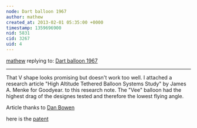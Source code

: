 ```yaml
---
node: Dart balloon 1967
author: mathew
created_at: 2013-02-01 05:35:00 +0000
timestamp: 1359696900
nid: 5831
cid: 3267
uid: 4
---
```




[mathew](../profile/mathew) replying to: [Dart balloon 1967](../notes/liz/1-31-2013/dart-balloon-1967)

----
That V shape looks promising but doesn't work too well.  I attached a research article "High Altitude Tethered Balloon Systems Study" by James A. Menke for Goodyear. to this research note.  The "Vee" balloon had the highest drag of the designes tested and therefore the lowest flying angle.

Article thanks to [Dan Bowen](http://whitestarballoon.com/)

here is the [patent](http://www.google.com/patents?id=VyBxAAAAEBAJ&zoom=4&dq=%22tethered%20flight%22&pg=PA1#v=onepage&q=%22tethered%20flight%22&f=false)

